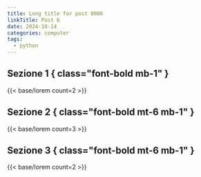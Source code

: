 ```yaml
---
title: Long title for post 0006
linkTitle: Post 6
date: 2024-10-14
categories: computer
tags:
  - python
---
```

## Sezione 1 { class="font-bold mb-1" }
{{< base/lorem count=2 >}}

## Sezione 2 { class="font-bold mt-6 mb-1" }
{{< base/lorem count=3 >}}

## Sezione 3 { class="font-bold mt-6 mb-1" }
{{< base/lorem count=2 >}}